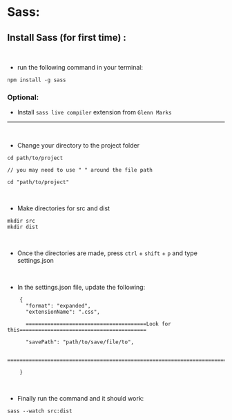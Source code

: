 <h1><strong>Sass:</strong></h1>

## Install Sass (for first time) :

<br>

- run the following command in your terminal:

```
npm install -g sass
```

### Optional:

- Install `sass live compiler` extension from `Glenn Marks`

---

<br>

- Change your directory to the project folder

```
cd path/to/project

// you may need to use " " around the file path

cd "path/to/project"
```
<br>

- Make directories for src and dist

```
mkdir src
mkdir dist
```
<br>

- Once the directories are made, press `ctrl` + `shift` + `p` and type settings.json

<br>

- In the settings.json file, update the following:

```
    {
      "format": "expanded",
      "extensionName": ".css",

      =======================================Look for this=========================================

      "savePath": "path/to/save/file/to",

      =============================================================================================

    }
```

<br>

- Finally run the command and it should work:

```
sass --watch src:dist
```


